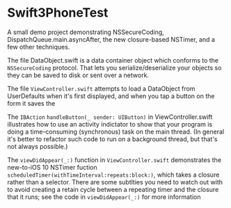 # Swift3PhoneTest
A small demo project demonstrating NSSecureCoding, DispatchQueue.main.asyncAfter, the new closure-based NSTimer, and a few other techniques.


The file DataObject.swift is a data container object which conforms to the `NSSecureCoding` protocol. That lets you serialize/deserialize your objects so they can be saved to disk or sent over a network.

The file `ViewController.swift` attempts to load a DataObject from UserDefaults when it's first displayed, and when you tap a button on the form it saves the

The `IBAction` `handleButton(_ sender: UIButton)` in ViewController.swift illustrates how to use an activity indictator to show that your program is doing a time-consuming (synchronous) task on the main thread. (In general it's better to refactor such code to run on a background thread, but that's not always possible.)

The `viewDidAppear(_:)` function in `ViewController.swift` demonstrates the new-to-iOS 10 NSTimer fuction 
`scheduledTimer(withTimeInterval:repeats:block:)`, which takes a closure rather than a selector. There are some subtlties you need to watch out with to avoid creating a retain cycle between a repeating timer and the closure that it runs; see the code in `viewDidAppear(_:)` for more information
